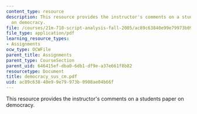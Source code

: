 ```yaml
---
content_type: resource
description: This resource provides the instructor's comments on a students paper
  on democracy.
file: /courses/21m-710-script-analysis-fall-2005/ac89c63840e99e79973b0908ae04b66f_democracy_sus_cm.pdf
file_type: application/pdf
learning_resource_types:
- Assignments
ocw_type: OCWFile
parent_title: Assignments
parent_type: CourseSection
parent_uid: 646415ef-dba0-6db1-df9e-a37e661f8b82
resourcetype: Document
title: democracy_sus_cm.pdf
uid: ac89c638-40e9-9e79-973b-0908ae04b66f
---
```

This resource provides the instructor's comments on a students paper on democracy.

